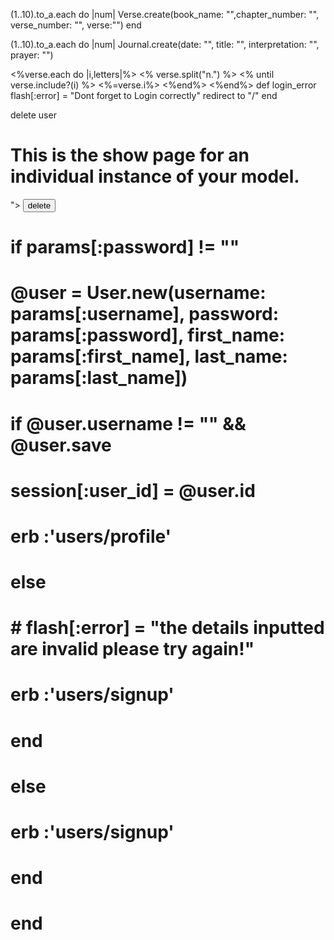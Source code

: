 
(1..10).to_a.each do |num|
 Verse.create(book_name: "",chapter_number: "", verse_number: "", verse:"")
end 

(1..10).to_a.each do |num|
 Journal.create(date: "", title: "", interpretation: "", prayer: "")


<%verse.each do |i,letters|%>
<% verse.split("n.") %>
<% until verse.include?(i) %>
<%=verse.i%>
<%end%>
<%end%>
  def login_error
    flash[:error] = "Dont forget to Login correctly"
    redirect to "/"
  end

  delete user
  <h1>This is the show page for an individual instance of your model.</h1>
<form method="post" action="/users/"<%=@user.id%>">
<input type="hidden" type="hidden" name="_method" value="DELETE">
<INPUT TYPE="submit" value="delete">
</form>

#     if params[:password] != ""
#      @user = User.new(username: params[:username], password: params[:password], first_name: params[:first_name], last_name: params[:last_name])
#       if @user.username != "" && @user.save
#         session[:user_id] = @user.id
#         erb :'users/profile'
#       else
#       #  flash[:error] = "the details inputted are invalid please try again!"
#       erb :'users/signup'
#       end
#     else
#       erb :'users/signup'
#     end
#  end

<!-- sign up form
<h1>New User</h1>


<!DOCTYPE html>

<title> New User </title>
</head>
<html>
<body>
  <form action="/signup" method="POST">
 <div>
  <label for="first_name">First Name:</label>
  <input type="text" name="user[first_name]" id="first_name" required><br>
  </div>
  <br>
  <div>
  <label for="last_name">Last Name:</label>
  <input type="text" name="user[last_name]" id="last_name" required><br>
  </div>
   <br>
   <label for="username">User Name:</label>
   <input type="text" name="user[username]" id="username" required><br>
  <div>
  <br>
  <label for="password">Password:</label>
  <input type="password" name="user[password]" id="password" required><br>
  </div>
  <br>
 
  <input type="submit" value="Create Account"></form>
 </body>
<html> -->

<!-- <p>3. Judah begot Perez and Zerah by Tamar, Perez begot Hezron, and Hezron begot Ram.</p>
<p>4. Ram begot Amminadab, Amminadab begot Nahshon, and Nahshon begot Salmon.</p>
<p>5. Salmon begot Boaz by Rahab, Boaz begot Obed by Ruth, Obed begot Jesse.</p>
<p>6. and Jesse begot David the king.David the king begot Solomon by her who had been the wife of Uriah.</p>
<p>7. Solomon begot Rehoboam, Rehoboam begot Abijah, and Abijah begot Asa.</p>
<p>8. Asa begot Jehoshaphat, Jehoshaphat begot Joram, and Joram begot Uzziah.</p>
<p>9. Uzziah begot Jotham, Jotham begot Ahaz, and Ahaz begot Hezekiah.</p>
<p>10. Hezekiah begot Manasseh, Manasseh begot Amon, and Amon begot Josiah. </p>
<p>11.</p>
<p>12.</p>
<p>13.</p>
<P>14.</P>
<P>15.</P> -->